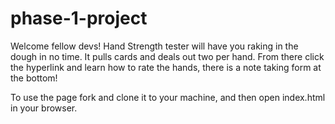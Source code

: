 # phase-1-project

Welcome fellow devs! Hand Strength tester will have you raking in the dough in no time. 
It pulls cards and deals out two per hand. From there click the hyperlink and learn how to rate the hands, there is a note taking form at the bottom!

To use the page fork and clone it to your machine, and then open index.html in your browser. 
